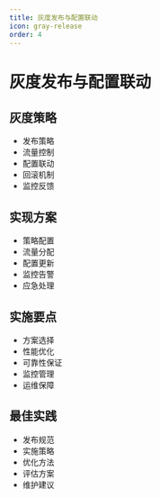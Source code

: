 ```yaml
---
title: 灰度发布与配置联动
icon: gray-release
order: 4
---
```


# 灰度发布与配置联动

## 灰度策略
- 发布策略
- 流量控制
- 配置联动
- 回滚机制
- 监控反馈

## 实现方案
- 策略配置
- 流量分配
- 配置更新
- 监控告警
- 应急处理

## 实施要点
- 方案选择
- 性能优化
- 可靠性保证
- 监控管理
- 运维保障

## 最佳实践
- 发布规范
- 实施策略
- 优化方法
- 评估方案
- 维护建议
